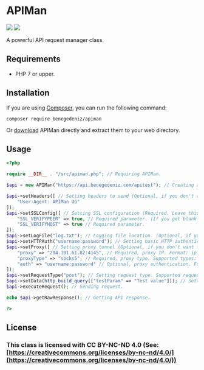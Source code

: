 
# APIMan

<img src="https://img.shields.io/badge/build-passing-success"> <img src="https://img.shields.io/badge/version-1.4.4-blue">

A powerful API request manager class.


## Requirements

 - PHP 7 or upper.

## Installation

If you are using [Composer](https://getcomposer.org/), you can run the following command:

```
composer require benegedeniz/apiman
```

Or [download](https://github.com/BenEgeDeniz/APIMan/releases) APIMan directly and extract them to your web directory.

## Usage

```php
<?php

require __DIR__ . "/src/apiman.php"; // Requiring APIMan.

$api = new APIMan("https://api.benegedeniz.com/apitest"); // Creating a new APIMan handle with API endpoint URL.

$api->setHeaders([ // Setting headers to send (Optional, if you don't want to set headers, do not use this method.)
    "User-Agent: APIMan UG"
]);
$api->setSSLConfig([ // Setting SSL configuration (Required. Leave this as it is if you don't know what is this.)
    "SSL_VERIFYPEER" => true, // Required parameter. (If you get blank response from API, set this to false. If so, there is a good chance that you are using your own localhost.)
    "SSL_VERIFYHOST" => true // Required parameter.
]);
$api->setLogFile("log.txt"); // Logging file location. (Optional, if you don't want to use logging, don't use this method.)
$api->setHTTPAuth("username:password"); // Setting basic HTTP authentication credentials (Optional, if you don't want to use HTTP authentication, don't use this method.)
$api->setProxy([ // Setting proxy tunnel (Optional, if you don't want to use proxy, don't use this method.)
	"proxy" => "204.101.61.82:4145", // Required, proxy IP. Format: ip:port.
	"proxyType" => "socks5", // Required, proxy type. Supported types: http, https, socks4 and socks5.
	"auth" => "username:password" // Optional, proxy authentication. Format: username:password.
]);
$api->setRequestType("post"); // Setting request type. Supported request types are: get, post, put and delete.
$api->setData(http_build_query(["testParam" => "Test value"])); // Setting data to send. You can send raw body too.
$api->executeRequest(); // Sending request.

echo $api->getRawResponse(); // Getting API response.

?>
```

## License

### This class is licensed with CC BY-NC-ND 4.0 (See:  [https://creativecommons.org/licenses/by-nc-nd/4.0/](https://creativecommons.org/licenses/by-nc-nd/4.0/))
